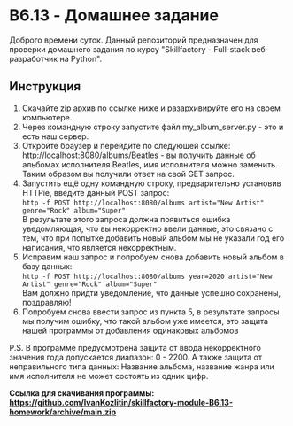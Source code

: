 # B6.13 - Домашнее задание
Доброго времени суток. Данный репозиторий предназначен для проверки домашнего задания по курсу "Skillfactory - Full-stack веб-разработчик на Python".
## Инструкция
1) Скачайте zip архив по ссылке ниже и разархивируйте его на своем компьютере.  
2) Через командную строку запустите файл my_album_server.py - это и есть наш сервер.  
3) Откройте браузер и перейдите по следующей ссылке: http://localhost:8080/albums/Beatles - вы получить данные об альбомах исполнителя Beatles, имя исполнителя можно заменить.   Таким образом вы получили ответ на свой GET запрос.
4) Запустить ещё одну командную строку, предварительно установив HTTPie, введите данный POST запрос:  
```http -f POST http://localhost:8080/albums artist="New Artist" genre="Rock" album="Super"```  
В результате этого запроса должна появиться ошибка уведомляющая, что вы некорректно ввели данные, это связано с тем, что при попытке добавить новый альбом мы не указали год его написания, что является некорректным.  
5) Исправим наш запрос и попробуем снова добавить новый альбом в базу данных:  
```http -f POST http://localhost:8080/albums year=2020 artist="New Artist" genre="Rock" album="Super"```  
Вам должно придти уведомление, что данные успешно сохранены, поздравляю!  
6) Попробуем снова ввести запрос из пункта 5, в результате запросы мы получим ошибку, что такой альбом уже имеется, это защита нашей программы от добавления одинаковых альбомов  

P.S. В программе предусмотрена защита от ввода некорректного значения года допускается диапазон: 0 - 2200. А также защита от неправильного типа данных: Название альбома, название жанра или имя исполнителя не может состоять из одних цифр.  

**Ссылка для скачивания программы: https://github.com/IvanKozlitin/skillfactory-module-B6.13-homework/archive/main.zip**
